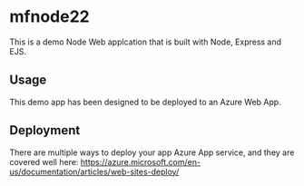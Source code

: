# mfnode22
This is a demo Node Web applcation that is built with Node, Express and EJS.

## Usage
This demo app has been designed to be deployed to an Azure Web App.

## Deployment
There are multiple ways to deploy your app Azure App service, and they are covered well here: https://azure.microsoft.com/en-us/documentation/articles/web-sites-deploy/
